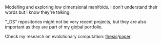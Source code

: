 Modelling and exploring low dimensional manifolds. I don't understand their words but I know they're talking.

"_DS" repositories might not be very recent projects, but they are also important as they are part of my global portfolio.

Check my research on evolutionary computation: [thesis](https://run.unl.pt/bitstream/10362/145483/1/TCDMAA2413.pdf)/[paper](https://link.springer.com/book/10.1007/978-3-031-29573-7).<br />
